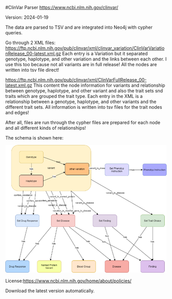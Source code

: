 #ClinVar Parser
https://www.ncbi.nlm.nih.gov/clinvar/

Version: 2024-01-19

The data are parsed to TSV and are integrated into Neo4j with cypher queries.

Go through 2 XML files:
https://ftp.ncbi.nlm.nih.gov/pub/clinvar/xml/clinvar_variation/ClinVarVariationRelease_00-latest.xml.gz
Each entry is a Variation but it separated genotype, haplotype, and other variation and the links between each other. I use this too because not all variants are in full release! All the nodes are written into tsv file direct!

https://ftp.ncbi.nlm.nih.gov/pub/clinvar/xml/ClinVarFullRelease_00-latest.xml.gz
This content the node information for variants and relationship between genotype, haplotype, and other variant and also the trait sets snd traits which are grouped the trait type.
Each entry in the XML is a relationship between a genotype, haplotype, and other variants and the different trait sets. All information is written into tsv files for the trait nodes and edges!

After all, files are run through the cypher files are prepared for each node and all different kinds of relationships!

The schema is shown here:

![er_diagram](clinvar.png)

License:https://www.ncbi.nlm.nih.gov/home/about/policies/

Download the latest version automatically.